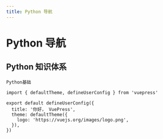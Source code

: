 ```yaml
---
title: Python 导航
---
```


# Python 导航

## Python 知识体系

    Python基础

```ts{1,6-8}
import { defaultTheme, defineUserConfig } from 'vuepress'

export default defineUserConfig({
  title: '你好， VuePress',
  theme: defaultTheme({
    logo: 'https://vuejs.org/images/logo.png',
  }),
})
```